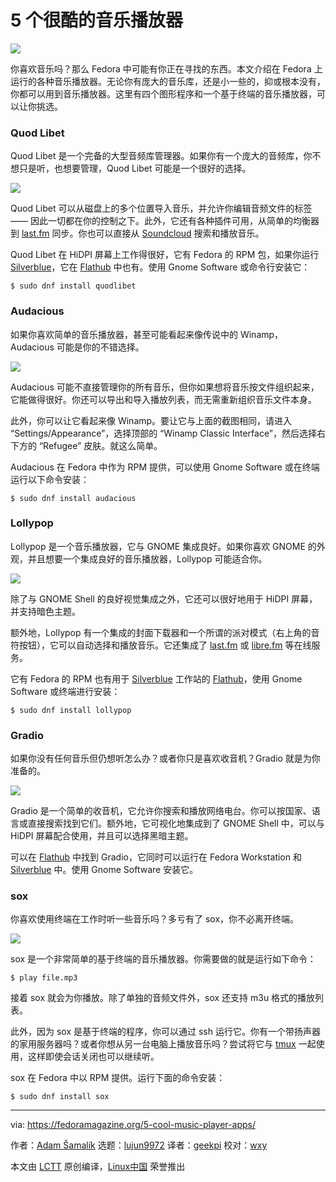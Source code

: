 5 个很酷的音乐播放器
======

![](https://fedoramagazine.org/wp-content/uploads/2018/08/5-cool-music-apps-816x345.jpg)

你喜欢音乐吗？那么 Fedora 中可能有你正在寻找的东西。本文介绍在 Fedora 上运行的各种音乐播放器。无论你有庞大的音乐库，还是小一些的，抑或根本没有，你都可以用到音乐播放器。这里有四个图形程序和一个基于终端的音乐播放器，可以让你挑选。

### Quod Libet

Quod Libet 是一个完备的大型音频库管理器。如果你有一个庞大的音频库，你不想只是听，也想要管理，Quod Libet 可能是一个很好的选择。

![][1]

Quod Libet 可以从磁盘上的多个位置导入音乐，并允许你编辑音频文件的标签 —— 因此一切都在你的控制之下。此外，它还有各种插件可用，从简单的均衡器到 [last.fm][2] 同步。你也可以直接从 [Soundcloud][3] 搜索和播放音乐。

Quod Libet 在 HiDPI 屏幕上工作得很好，它有 Fedora 的 RPM 包，如果你运行 [Silverblue][5]，它在 [Flathub][4] 中也有。使用 Gnome Software 或命令行安装它：

```
$ sudo dnf install quodlibet
```

### Audacious

如果你喜欢简单的音乐播放器，甚至可能看起来像传说中的 Winamp，Audacious 可能是你的不错选择。

![][6]

Audacious 可能不直接管理你的所有音乐，但你如果想将音乐按文件组织起来，它能做得很好。你还可以导出和导入播放列表，而无需重新组织音乐文件本身。

此外，你可以让它看起来像 Winamp。要让它与上面的截图相同，请进入 “Settings/Appearance”，选择顶部的 “Winamp Classic Interface”，然后选择右下方的 “Refugee” 皮肤。就这么简单。

Audacious 在 Fedora 中作为 RPM 提供，可以使用 Gnome Software 或在终端运行以下命令安装：

```
$ sudo dnf install audacious
```

### Lollypop

Lollypop 是一个音乐播放器，它与 GNOME 集成良好。如果你喜欢 GNOME 的外观，并且想要一个集成良好的音乐播放器，Lollypop 可能适合你。

![][7]

除了与 GNOME Shell 的良好视觉集成之外，它还可以很好地用于 HiDPI 屏幕，并支持暗色主题。

额外地，Lollypop 有一个集成的封面下载器和一个所谓的派对模式（右上角的音符按钮），它可以自动选择和播放音乐。它还集成了 [last.fm][2] 或 [libre.fm][8] 等在线服务。

它有 Fedora 的 RPM 也有用于 [Silverblue][5] 工作站的 [Flathub][4]，使用 Gnome Software 或终端进行安装：

```
$ sudo dnf install lollypop
```

### Gradio

如果你没有任何音乐但仍想听怎么办？或者你只是喜欢收音机？Gradio 就是为你准备的。

![][9]

Gradio 是一个简单的收音机，它允许你搜索和播放网络电台。你可以按国家、语言或直接搜索找到它们。额外地，它可视化地集成到了 GNOME Shell 中，可以与 HiDPI 屏幕配合使用，并且可以选择黑暗主题。

可以在 [Flathub][4] 中找到 Gradio，它同时可以运行在 Fedora Workstation 和 [Silverblue][5] 中。使用 Gnome Software 安装它。

### sox

你喜欢使用终端在工作时听一些音乐吗？多亏有了 sox，你不必离开终端。

![][10]

sox 是一个非常简单的基于终端的音乐播放器。你需要做的就是运行如下命令：

```
$ play file.mp3
```

接着 sox 就会为你播放。除了单独的音频文件外，sox 还支持 m3u 格式的播放列表。

此外，因为 sox 是基于终端的程序，你可以通过 ssh 运行它。你有一个带扬声器的家用服务器吗？或者你想从另一台电脑上播放音乐吗？尝试将它与 [tmux][11] 一起使用，这样即使会话关闭也可以继续听。

sox 在 Fedora 中以 RPM 提供。运行下面的命令安装：

```
$ sudo dnf install sox
```


--------------------------------------------------------------------------------

via: https://fedoramagazine.org/5-cool-music-player-apps/

作者：[Adam Šamalík][a]
选题：[lujun9972](https://github.com/lujun9972)
译者：[geekpi](https://github.com/geekpi)
校对：[wxy](https://github.com/wxy)

本文由 [LCTT](https://github.com/LCTT/TranslateProject) 原创编译，[Linux中国](https://linux.cn/) 荣誉推出

[a]:https://fedoramagazine.org/author/asamalik/
[1]:https://fedoramagazine.org/wp-content/uploads/2018/08/qodlibet-768x555.png
[2]:https://last.fm
[3]:https://soundcloud.com/
[4]:https://flathub.org/home
[5]:https://teamsilverblue.org/
[6]:https://fedoramagazine.org/wp-content/uploads/2018/08/audacious-768x348.png
[7]:https://fedoramagazine.org/wp-content/uploads/2018/08/lollypop-768x439.png
[8]:https://libre.fm
[9]:https://fedoramagazine.org/wp-content/uploads/2018/08/gradio-768x499.png
[10]:https://fedoramagazine.org/wp-content/uploads/2018/08/sox-768x457.png
[11]:https://fedoramagazine.org/use-tmux-more-powerful-terminal/
